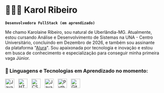 # 👩🏻‍💻 Karol Ribeiro

**`Desenvolvedora FullStack (em aprendizado)`**

Me chamo Karolaine Ribeiro, sou natural de Uberlândia-MG. Atualmente, estou cursando Análise e Desenvolvimento de Sistemas na UNA - Centro Universitário, concluindo em Dezembro de 2026, e também sou assinante da plataforma "[Alura](https://www.alura.com.br/indica-dev/karolainerm)". Sou apaixonada por tecnologia e inovação e estou em busca de conhecimento e especialização para conseguir minha primeira vaga Júnior.

### 🤖 Linguagens e Tecnologias em Aprendizado no momento:

<img align="left"
  alt="Java"
  width="30px" 
  style="padding-right:10px;" 
  src="https://cdn.jsdelivr.net/gh/devicons/devicon/icons/java/java-original.svg"/>

<img 
    align="left" 
    alt="HTML"
    title="HTML" 
    width="30px" 
    style="padding-right: 10px;" 
    src="https://cdn.jsdelivr.net/gh/devicons/devicon@latest/icons/html5/html5-original.svg" 
/>
<img 
    align="left" 
    alt="CSS" 
    title="CSS"
    width="30px" 
    style="padding-right: 10px;" 
    src="https://cdn.jsdelivr.net/gh/devicons/devicon@latest/icons/css3/css3-original.svg" 
/>
<img 
    align="left" 
    alt="JavaScript" 
    title="JavaScript"
    width="30px" 
    style="padding-right: 10px;" 
    src="https://cdn.jsdelivr.net/gh/devicons/devicon@latest/icons/javascript/javascript-original.svg" 
/>
<img 
    align="left" 
    alt="Python" 
    title="Python"
    width="30px" 
    style="padding-right: 10px;" 
    src="https://cdn.jsdelivr.net/gh/devicons/devicon@latest/icons/python/python-original.svg" 
/>
<img 
    align="left" 
    alt="Git" 
    title="Git"
    width="30px" 
    style="padding-right: 10px;" 
    src="https://cdn.jsdelivr.net/gh/devicons/devicon@latest/icons/git/git-original.svg" 
/>

<br/>
<br/>
